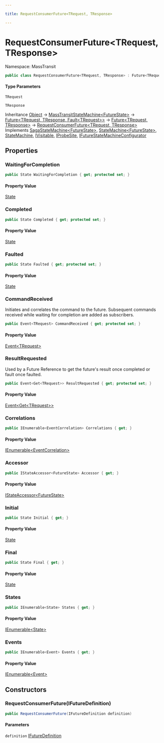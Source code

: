 ```yaml
---

title: RequestConsumerFuture<TRequest, TResponse>

---
```


# RequestConsumerFuture\<TRequest, TResponse\>

Namespace: MassTransit

```csharp
public class RequestConsumerFuture<TRequest, TResponse> : Future<TRequest, TResponse>, SagaStateMachine<FutureState>, StateMachine<FutureState>, StateMachine, IVisitable, IProbeSite, IFutureStateMachineConfigurator
```

#### Type Parameters

`TRequest`<br/>

`TResponse`<br/>

Inheritance [Object](https://learn.microsoft.com/en-us/dotnet/api/system.object) → [MassTransitStateMachine\<FutureState\>](../masstransit/masstransitstatemachine-1) → [Future\<TRequest, TResponse, Fault\<TRequest\>\>](../masstransit/future-3) → [Future\<TRequest, TResponse\>](../masstransit/future-2) → [RequestConsumerFuture\<TRequest, TResponse\>](../masstransit/requestconsumerfuture-2)<br/>
Implements [SagaStateMachine\<FutureState\>](../../masstransit-abstractions/masstransit/sagastatemachine-1), [StateMachine\<FutureState\>](../../masstransit-abstractions/masstransit/statemachine-1), [StateMachine](../../masstransit-abstractions/masstransit/statemachine), [IVisitable](../../masstransit-abstractions/masstransit/ivisitable), [IProbeSite](../../masstransit-abstractions/masstransit/iprobesite), [IFutureStateMachineConfigurator](../masstransit-futures/ifuturestatemachineconfigurator)

## Properties

### **WaitingForCompletion**

```csharp
public State WaitingForCompletion { get; protected set; }
```

#### Property Value

[State](../../masstransit-abstractions/masstransit/state)<br/>

### **Completed**

```csharp
public State Completed { get; protected set; }
```

#### Property Value

[State](../../masstransit-abstractions/masstransit/state)<br/>

### **Faulted**

```csharp
public State Faulted { get; protected set; }
```

#### Property Value

[State](../../masstransit-abstractions/masstransit/state)<br/>

### **CommandReceived**

Initiates and correlates the command to the future. Subsequent commands received while waiting for completion
 are added as subscribers.

```csharp
public Event<TRequest> CommandReceived { get; protected set; }
```

#### Property Value

[Event\<TRequest\>](../../masstransit-abstractions/masstransit/event-1)<br/>

### **ResultRequested**

Used by a Future Reference to get the future's result once completed or fault once faulted.

```csharp
public Event<Get<TRequest>> ResultRequested { get; protected set; }
```

#### Property Value

[Event\<Get\<TRequest\>\>](../../masstransit-abstractions/masstransit/event-1)<br/>

### **Correlations**

```csharp
public IEnumerable<EventCorrelation> Correlations { get; }
```

#### Property Value

[IEnumerable\<EventCorrelation\>](https://learn.microsoft.com/en-us/dotnet/api/system.collections.generic.ienumerable-1)<br/>

### **Accessor**

```csharp
public IStateAccessor<FutureState> Accessor { get; }
```

#### Property Value

[IStateAccessor\<FutureState\>](../../masstransit-abstractions/masstransit/istateaccessor-1)<br/>

### **Initial**

```csharp
public State Initial { get; }
```

#### Property Value

[State](../../masstransit-abstractions/masstransit/state)<br/>

### **Final**

```csharp
public State Final { get; }
```

#### Property Value

[State](../../masstransit-abstractions/masstransit/state)<br/>

### **States**

```csharp
public IEnumerable<State> States { get; }
```

#### Property Value

[IEnumerable\<State\>](https://learn.microsoft.com/en-us/dotnet/api/system.collections.generic.ienumerable-1)<br/>

### **Events**

```csharp
public IEnumerable<Event> Events { get; }
```

#### Property Value

[IEnumerable\<Event\>](https://learn.microsoft.com/en-us/dotnet/api/system.collections.generic.ienumerable-1)<br/>

## Constructors

### **RequestConsumerFuture(IFutureDefinition)**

```csharp
public RequestConsumerFuture(IFutureDefinition definition)
```

#### Parameters

`definition` [IFutureDefinition](../../masstransit-abstractions/masstransit/ifuturedefinition)<br/>
